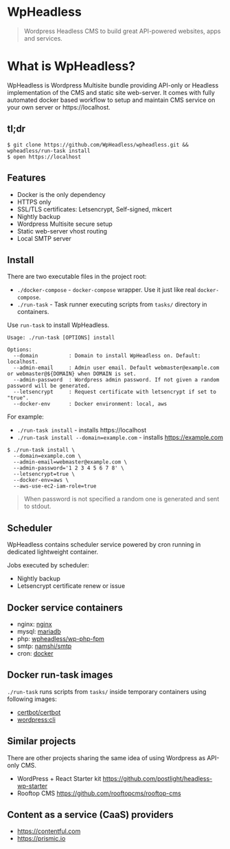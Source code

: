 # WpHeadless

> Wordpress Headless CMS to build great API-powered websites, apps and services.

# What is WpHeadless?

WpHeadless is Wordpress Multisite bundle providing API-only or Headless implementation of the CMS and static site web-server. It comes with fully automated docker based workflow to setup and maintain CMS service on your own server or https://localhost.

## tl;dr

```
$ git clone https://github.com/WpHeadless/wpheadless.git && wpheadless/run-task install
$ open https://localhost
```

## Features

- Docker is the only dependency
- HTTPS only
- SSL/TLS certificates: Letsencrypt, Self-signed, mkcert
- Nightly backup
- Wordpress Multisite secure setup
- Static web-server vhost routing
- Local SMTP server

## Install

There are two executable files in the project root:
- `./docker-compose` - `docker-compose` wrapper. Use it just like real `docker-compose`.
- `./run-task` - Task runner executing scripts from `tasks/` directory in containers.

Use `run-task` to install WpHeadless.

```
Usage: ./run-task [OPTIONS] install

Options:
  --domain          : Domain to install WpHeadless on. Default: localhost.
  --admin-email     : Admin user email. Default webmaster@example.com or webmaster@${DOMAIN} when DOMAIN is set.
  --admin-password  : Wordpress admin password. If not given a random password will be generated.
  --letsencrypt     : Request certificate with letsencrypt if set to "true".
  --docker-env      : Docker environment: local, aws
```

For example:

- `./run-task install` - installs https://localhost
- `./run-task install --domain=example.com` - installs https://example.com

```
$ ./run-task install \
  --domain=example.com \
  --admin-email=webmaster@example.com \
  --admin-password='1 2 3 4 5 6 7 8' \
  --letsencrypt=true \
  --docker-env=aws \
  --aws-use-ec2-iam-role=true
```

> When password is not specified a random one is generated and sent to stdout.

## Scheduler

WpHeadless contains scheduler service powered by cron running in dedicated lightweight container.

Jobs executed by scheduler:

- Nightly backup
- Letsencrypt certificate renew or issue

## Docker service containers

- nginx: [nginx](https://hub.docker.com/_/nginx/)
- mysql: [mariadb](https://hub.docker.com/_/mariadb/)
- php: [wpheadless/wp-php-fpm](https://hub.docker.com/r/wpheadless/wp-php-fpm/)
- smtp: [namshi/smtp](https://hub.docker.com/r/namshi/smtp/)
- cron: [docker](https://hub.docker.com/_/docker/)

## Docker run-task images

`./run-task` runs scripts from `tasks/` inside temporary containers using following images:

- [certbot/certbot](https://hub.docker.com/r/certbot/certbot/)
- [wordpress:cli](https://hub.docker.com/_/wordpress/)

## Similar projects

There are other projects sharing the same idea of using Wordpress as API-only CMS.

- WordPress + React Starter kit https://github.com/postlight/headless-wp-starter
- Rooftop CMS https://github.com/rooftopcms/rooftop-cms

## Content as a service (CaaS) providers

- https://contentful.com
- https://prismic.io
